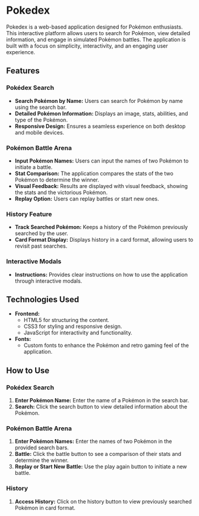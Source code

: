 # Pokedex

Pokedex is a web-based application designed for Pokémon enthusiasts. This interactive platform allows users to search for Pokémon, view detailed information, and engage in simulated Pokémon battles. The application is built with a focus on simplicity, interactivity, and an engaging user experience.

## Features

### Pokédex Search
- **Search Pokémon by Name:** Users can search for Pokémon by name using the search bar.
- **Detailed Pokémon Information:** Displays an image, stats, abilities, and type of the Pokémon.
- **Responsive Design:** Ensures a seamless experience on both desktop and mobile devices.

### Pokémon Battle Arena
- **Input Pokémon Names:** Users can input the names of two Pokémon to initiate a battle.
- **Stat Comparison:** The application compares the stats of the two Pokémon to determine the winner.
- **Visual Feedback:** Results are displayed with visual feedback, showing the stats and the victorious Pokémon.
- **Replay Option:** Users can replay battles or start new ones.

### History Feature
- **Track Searched Pokémon:** Keeps a history of the Pokémon previously searched by the user.
- **Card Format Display:** Displays history in a card format, allowing users to revisit past searches.

### Interactive Modals
- **Instructions:** Provides clear instructions on how to use the application through interactive modals.

## Technologies Used
- **Frontend:**
  - HTML5 for structuring the content.
  - CSS3 for styling and responsive design.
  - JavaScript for interactivity and functionality.
- **Fonts:**
  - Custom fonts to enhance the Pokémon and retro gaming feel of the application.

## How to Use

### Pokédex Search
1. **Enter Pokémon Name:** Enter the name of a Pokémon in the search bar.
2. **Search:** Click the search button to view detailed information about the Pokémon.

### Pokémon Battle Arena
1. **Enter Pokémon Names:** Enter the names of two Pokémon in the provided search bars.
2. **Battle:** Click the battle button to see a comparison of their stats and determine the winner.
3. **Replay or Start New Battle:** Use the play again button to initiate a new battle.

### History
1. **Access History:** Click on the history button to view previously searched Pokémon in card format.
